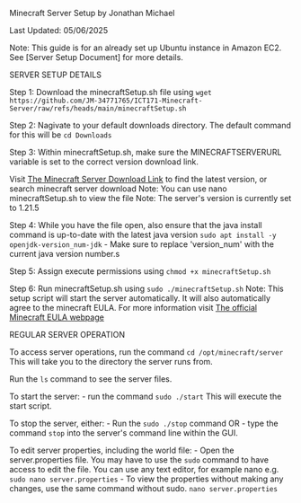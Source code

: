 Minecraft Server Setup
by Jonathan Michael

Last Updated: 05/06/2025

Note: This guide is for an already set up Ubuntu instance in Amazon EC2. See [Server Setup Document] for more details.  

SERVER SETUP DETAILS

Step 1: Download the minecraftSetup.sh file using `wget https://github.com/JM-34771765/ICT171-Minecraft-Server/raw/refs/heads/main/minecraftSetup.sh`

Step 2: Nagivate to your default downloads directory. The default command for this will be ```cd Downloads```

Step 3: Within minecraftSetup.sh, make sure the MINECRAFTSERVERURL variable is set to the correct version download link. 

Visit [The Minecraft Server Download Link](https://www.minecraft.net/en-us/download/server) to find the latest version, or search minecraft server download
    Note: You can use nano minecraftSetup.sh to view the file
    Note: The server's version is currently set to 1.21.5

Step 4: While you have the file open, also ensure that the java install command is up-to-date with the latest java version ```sudo apt install -y openjdk-version_num-jdk```
    - Make sure to replace 'version_num' with the current java version number.s

Step 5: Assign execute permissions using `chmod +x minecraftSetup.sh` 

Step 6: Run minecraftSetup.sh using ```sudo ./minecraftSetup.sh```
    Note: This setup script will start the server automatically. It will also automatically agree to the minecraft EULA. 
    For more information visit [The official Minecraft EULA webpage](https://www.minecraft.net/en-us/eula)

    
REGULAR SERVER OPERATION

To access server operations, run the command ```cd /opt/minecraft/server``` This will take you to the directory the server runs from. 

Run the `ls` command to see the server files.

To start the server:
    - run the command `sudo ./start` This will execute the start script. 

To stop the server, either:
    - Run the `sudo ./stop` command
    OR
    - type the command `stop` into the server's command line within the GUI.

To edit server properties, including the world file:
    - Open the server.properties file. You may have to use the `sudo` command to have access to edit the file. You can use any text editor, for example nano e.g. `sudo nano server.properties`
    - To view the properties without making any changes, use the same command without sudo. `nano server.properties`
